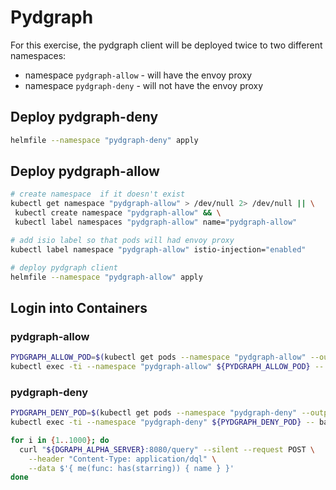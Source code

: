 # Pydgraph

For this exercise, the pydgraph client will be deployed twice to two different namespaces:

* namespace `pydgraph-allow` - will have the envoy proxy
* namespace `pydgraph-deny` - will not have the envoy proxy

## Deploy pydgraph-deny

```bash
helmfile --namespace "pydgraph-deny" apply
```

## Deploy pydgraph-allow

```bash
# create namespace  if it doesn't exist
kubectl get namespace "pydgraph-allow" > /dev/null 2> /dev/null || \
 kubectl create namespace "pydgraph-allow" && \
 kubectl label namespaces "pydgraph-allow" name="pydgraph-allow"

# add isio label so that pods will had envoy proxy
kubectl label namespace "pydgraph-allow" istio-injection="enabled"

# deploy pydgraph client
helmfile --namespace "pydgraph-allow" apply
```


## Login into Containers

### pydgraph-allow

```bash
PYDGRAPH_ALLOW_POD=$(kubectl get pods --namespace "pydgraph-allow" --output name)
kubectl exec -ti --namespace "pydgraph-allow" ${PYDGRAPH_ALLOW_POD} -- bash
```

### pydgraph-deny

```bash
PYDGRAPH_DENY_POD=$(kubectl get pods --namespace "pydgraph-deny" --output name)
kubectl exec -ti --namespace "pydgraph-deny" ${PYDGRAPH_DENY_POD} -- bash
```


```bash
for i in {1..1000}; do
  curl "${DGRAPH_ALPHA_SERVER}:8080/query" --silent --request POST \
    --header "Content-Type: application/dql" \
    --data $'{ me(func: has(starring)) { name } }'
done
```

